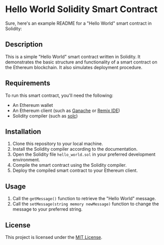 # Hello World Solidity Smart Contract

Sure, here's an example README for a "Hello World" smart contract in Solidity:

## Description

This is a simple "Hello World" smart contract written in Solidity. 
It demonstrates the basic structure and functionality of a smart contract on the Ethereum blockchain.
It also simulates deployment procedure.

## Requirements

To run this smart contract, you'll need the following:

- An Ethereum wallet
- An Ethereum client (such as [Ganache](https://www.trufflesuite.com/ganache) or [Remix IDE](https://remix.ethereum.org/))
- Solidity compiler (such as [solc](https://solidity.readthedocs.io/en/latest/installing-solidity.html))

## Installation

1. Clone this repository to your local machine.
2. Install the Solidity compiler according to the documentation.
3. Open the Solidity file `hello_world.sol` in your preferred development environment.
4. Compile the smart contract using the Solidity compiler.
5. Deploy the compiled smart contract to your Ethereum client.

## Usage

1. Call the `getMessage()` function to retrieve the "Hello World" message.
2. Call the `setMessage(string memory newMessage)` function to change the message to your preferred string.

## License

This project is licensed under the [MIT License](https://opensource.org/licenses/MIT).
